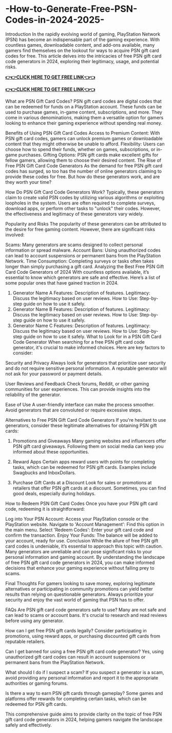 # -How-to-Generate-Free-PSN-Codes-in-2024-2025-
Introduction
In the rapidly evolving world of gaming, PlayStation Network (PSN) has become an indispensable part of the gaming experience. With countless games, downloadable content, and add-ons available, many gamers find themselves on the lookout for ways to acquire PSN gift card codes for free. This article delves into the intricacies of free PSN gift card code generators in 2024, exploring their legitimacy, usage, and potential risks.

**[👉👉CLICK HERE TO GET FREE LINK👈👈](https://preofferzon.com/all%20offer%20gift%20card)**


**[👉👉CLICK HERE TO GET FREE LINK👈👈](https://preofferzon.com/all%20offer%20gift%20card)**


What are PSN Gift Card Codes?
PSN gift card codes are digital codes that can be redeemed for funds on a PlayStation account. These funds can be used to purchase games, in-game content, subscriptions, and more. They come in various denominations, making them a versatile option for gamers looking to enhance their gaming experience without spending real money.

Benefits of Using PSN Gift Card Codes
Access to Premium Content: With PSN gift card codes, gamers can unlock premium games or downloadable content that they might otherwise be unable to afford.
Flexibility: Users can choose how to spend their funds, whether on games, subscriptions, or in-game purchases.
Gifting Options: PSN gift cards make excellent gifts for fellow gamers, allowing them to choose their desired content.
The Rise of Free PSN Gift Card Code Generators
As the demand for free PSN gift card codes has surged, so too has the number of online generators claiming to provide these codes for free. But how do these generators work, and are they worth your time?

How Do PSN Gift Card Code Generators Work?
Typically, these generators claim to create valid PSN codes by utilizing various algorithms or exploiting loopholes in the system. Users are often required to complete surveys, download apps, or perform other tasks to "unlock" their codes. However, the effectiveness and legitimacy of these generators vary widely.

Popularity and Risks
The popularity of these generators can be attributed to the desire for free gaming content. However, there are significant risks involved:

Scams: Many generators are scams designed to collect personal information or spread malware.
Account Bans: Using unauthorized codes can lead to account suspensions or permanent bans from the PlayStation Network.
Time Consumption: Completing surveys or tasks often takes longer than simply purchasing a gift card.
Analyzing the Best Free PSN Gift Card Code Generators of 2024
With countless options available, it’s essential to know which generators are safe and effective. Here’s a list of some popular ones that have gained traction in 2024.

1. Generator Name A
Features: Description of features.
Legitimacy: Discuss the legitimacy based on user reviews.
How to Use: Step-by-step guide on how to use it safely.
2. Generator Name B
Features: Description of features.
Legitimacy: Discuss the legitimacy based on user reviews.
How to Use: Step-by-step guide on how to use it safely.
3. Generator Name C
Features: Description of features.
Legitimacy: Discuss the legitimacy based on user reviews.
How to Use: Step-by-step guide on how to use it safely.
What to Look for in a PSN Gift Card Code Generator
When searching for a free PSN gift card code generator, it's crucial to make informed choices. Here are key factors to consider:

Security and Privacy
Always look for generators that prioritize user security and do not require sensitive personal information. A reputable generator will not ask for your password or payment details.

User Reviews and Feedback
Check forums, Reddit, or other gaming communities for user experiences. This can provide insights into the reliability of the generator.

Ease of Use
A user-friendly interface can make the process smoother. Avoid generators that are convoluted or require excessive steps.

Alternatives to Free PSN Gift Card Code Generators
If you're hesitant to use generators, consider these legitimate alternatives for obtaining PSN gift cards:

1. Promotions and Giveaways
Many gaming websites and influencers offer PSN gift card giveaways. Following them on social media can keep you informed about these opportunities.

2. Reward Apps
Certain apps reward users with points for completing tasks, which can be redeemed for PSN gift cards. Examples include Swagbucks and InboxDollars.

3. Purchase Gift Cards at a Discount
Look for sales or promotions at retailers that offer PSN gift cards at a discount. Sometimes, you can find good deals, especially during holidays.

How to Redeem PSN Gift Card Codes
Once you have your PSN gift card code, redeeming it is straightforward:

Log into Your PSN Account: Access your PlayStation console or the PlayStation website.
Navigate to 'Account Management': Find this option in the main menu.
Select 'Redeem Codes': Enter your gift card code and confirm the transaction.
Enjoy Your Funds: The balance will be added to your account, ready for use.
Conclusion
While the allure of free PSN gift card codes is undeniable, it’s essential to approach this topic with caution. Many generators are unreliable and can pose significant risks to your personal information and gaming account. By understanding the landscape of free PSN gift card code generators in 2024, you can make informed decisions that enhance your gaming experience without falling prey to scams.

Final Thoughts
For gamers looking to save money, exploring legitimate alternatives or participating in community promotions can yield better results than relying on questionable generators. Always prioritize your security and enjoy the vast world of gaming that PSN has to offer.

FAQs
Are PSN gift card code generators safe to use?
Many are not safe and can lead to scams or account bans. It's crucial to research and read reviews before using any generator.

How can I get free PSN gift cards legally?
Consider participating in promotions, using reward apps, or purchasing discounted gift cards from reputable retailers.

Can I get banned for using a free PSN gift card code generator?
Yes, using unauthorized gift card codes can result in account suspensions or permanent bans from the PlayStation Network.

What should I do if I suspect a scam?
If you suspect a generator is a scam, avoid providing any personal information and report it to the appropriate authorities or gaming forums.

Is there a way to earn PSN gift cards through gameplay?
Some games and platforms offer rewards for completing certain tasks, which can be redeemed for PSN gift cards.

This comprehensive guide aims to provide clarity on the topic of free PSN gift card code generators in 2024, helping gamers navigate the landscape safely and effectively.
